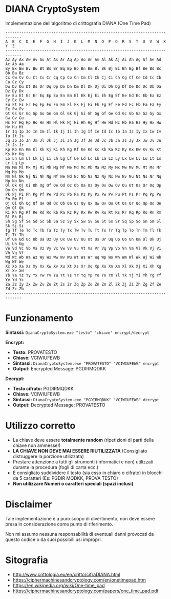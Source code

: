 # DIANA CryptoSystem
Implementazione dell'algoritmo di crittografia DIANA (One Time Pad)

```
-----------------------------------------------------------------------------
A  B  C  D  E  F  G  H  I  J  K  L  M  N  O  P  Q  R  S  T  U  V  W  X  Y  Z
-----------------------------------------------------------------------------
Az Ay Ax Aw Av Au At As Ar Aq Ap Ao An Am Al Ak Aj Ai Ah Ag Af Ae Ad Ac Ab Aa
By Bx Bw Bv Bu Bt Bs Br Bq Bp Bo Bn Bm Bl Bk Bj Bi Bh Bg Bf Be Bd Bc Bb Ba Bz
Cx Cw Cv Cu Ct Cs Cr Cq Cp Co Cn Cm Cl Ck Cj Ci Ch Cg Cf Ce Cd Cc Cb Ca Cz Cy
Dw Dv Du Dt Ds Dr Dq Dp Do Dn Dm Dl Dk Dj Di Dh Dg Df De Dd Dc Db Da Dz Dy Dx
Ev Eu Et Es Er Eq Ep Eo En Em El Ek Ej Ei Eh Eg Ef Ee Ed Ec Eb Ea Ez Ey Ex Ew
Fu Ft Fs Fr Fq Fp Fo Fn Fm Fl Fk Fj Fi Fh Fg Ff Fe Fd Fc Fb Fa Fz Fy Fx Fw Fv
Gt Gs Gr Gq Gp Go Gn Gm Gl Gk Gj Gi Gh Gg Gf Ge Gd Gc Gb Ga Gz Gy Gx Gw Gv Gu
Hs Hr Hq Hp Ho Hn Hm Hl Hk Hj Hi Hh Hg Hf He Hd Hc Hb Ha Hz Hy Hx Hw Hv Hu Ht
Ir Iq Ip Io In Im Il Ik Ij Ii Ih Ig If Ie Id Ic Ib Ia Iz Iy Ix Iw Iv Iu It Is
Jq Jp Jo Jn Jm Jl Jk Jj Ji Jh Jg Jf Je Jd Jc Jb Ja Jz Jy Jx Jw Jv Ju Jt Js Jr
Kp Ko Kn Km Kl Kk Kj Ki Kh Kg Kf Ke Kd Kc Kb Ka Kz Ky Kx Kw Kv Ku Kt Ks Kr Kq
Lo Ln Lm Ll Lk Lj Li Lh Lg Lf Le Ld Lc Lb La Lz Ly Lx Lw Lv Lu Lt Ls Lr Lq Lp
Mn Mm Ml Mk Mj Mi Mh Mg Mf Me Md Mc Mb Ma Mz My Mx Mw Mv Mu Mt Ms Mr Mq Mp Mo
Nm Nl Nk Nj Ni Nh Ng Nf Ne Nd Nc Nb Na Nz Ny Nx Nw Nv Nu Nt Ns Nr Nq Np No Nn
Ol Ok Oj Oi Oh Og Of Oe Od Oc Ob Oa Oz Oy Ox Ow Ov Ou Ot Os Or Oq Op Oo On Om
Pk Pj Pi Ph Pg Pf Pe Pd Pc Pb Pa Pz Py Px Pw Pv Pu Pt Ps Pr Pq Pp Po Pn Pm Pl
Qj Qi Qh Qg Qf Qe Qd Qc Qb Qa Qz Qy Qx Qw Qv Qu Qt Qs Qr Qq Qp Qo Qn Qm Ql Qk
Ri Rh Rg Rf Re Rd Rc Rb Ra Rz Ry Rx Rw Rv Ru Rt Rs Rr Rq Rp Ro Rn Rm Rl Rk Rj
Sh Sg Sf Se Sd Sc Sb Sa Sz Sy Sx Sw Sv Su St Ss Sr Sq Sp So Sn Sm Sl Sk Sj Si
Tg Tf Te Td Tc Tb Ta Tz Ty Tx Tw Tv Tu Tt Ts Tr Tq Tp To Tn Tm Tl Tk Tj Ti Th
Uf Ue Ud Uc Ub Ua Uz Uy Ux Uw Uv Uu Ut Us Ur Uq Up Uo Un Um Ul Uk Uj Ui Uh Ug
Ve Vd Vc Vb Va Vz Vy Vx Vw Vv Vu Vt Vs Vr Vq Vp Vo Vn Vm Vl Vk Vj Vi Vh Vg Vf
Wd Wc Wb Wa Wz Wy Wx Ww Wv Wu Wt Ws Wr Wq Wp Wo Wn Wm Wl Wk Wj Wi Wh Wg Wf We
Xc Xb Xa Xz Xy Xx Xw Xv Xu Xt Xs Xr Xq Xp Xo Xn Xm Xl Xk Xj Xi Xh Xg Xf Xe Xd
Yb Ya Yz Yy Yx Yw Yv Yu Yt Ys Yr Yq Yp Yo Yn Ym Yl Yk Yj Yi Yh Yg Yf Ye Yd Yc
Za Zz Zy Zx Zw Zv Zu Zt Zs Zr Zq Zp Zo Zn Zm Zl Zk Zj Zi Zh Zg Zf Ze Zd Zc Zb
-----------------------------------------------------------------------------
```


# Funzionamento
**Sintassi:** ```DianaCryptoSystem.exe "testo" "chiave" encrypt/decrypt```

**Encrypt:**
- **Testo:** PROVATESTO
- **Chiave:**  VCIWIUFEWB
- **Sintassi:** ```DianaCryptoSystem.exe "PROVATESTO" "VCIWIUFEWB" encrypt```
- **Output:** Encrypted Message: PGDIRMQDKK

**Decrypt:**
- **Testo cifrato:** PGDIRMQDKK
- **Chiave:**  VCIWIUFEWB
- **Sintassi:** ```DianaCryptoSystem.exe "PGDIRMQDKK" "VCIWIUFEWB" decrypt```
- **Output:** Decrypted Message: PROVATESTO

# Utilizzo corretto
- La chiave deve essere **totalmente random** (ripetizioni di parti della chiave non ammesse!)
- **LA CHIAVE NON DEVE MAI ESSERE RIUTILIZZATA** (Consigliato distruggere la porzione utilizzata)
- Prestare attenzione a tutti gli strumenti (informatici e non) utilizzati durante la procedura (fogli di carta ecc.)
- È consigliato suddividere il testo (sia esso in chiaro o cifrato) in blocchi da 5 caratteri (Es: PGDIR MQDKK, PROVA TESTO)
- **Non utilizzare Numeri o caratteri speciali (spazi inclusi)**


# Disclaimer
Tale implementazione è a puro scopo di divertimento, non deve essere presa in considerazione come punto di riferimento.

Non mi assumo nessuna responsabilità di eventuali danni provocati da questo codice o da suoi possibili usi impropri.

# Sitografia
- http://www.crittologia.eu/en/critto/cifraDIANA.html
- https://ciphermachinesandcryptology.com/en/onetimepad.htm
- https://en.wikipedia.org/wiki/One-time_pad
- https://ciphermachinesandcryptology.com/papers/one_time_pad.pdf
